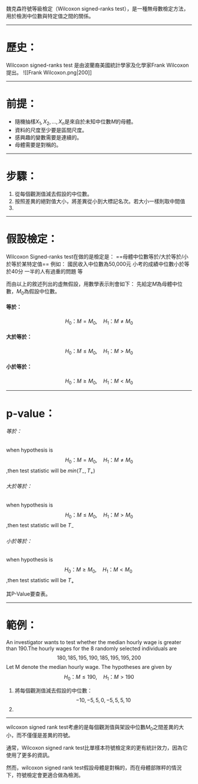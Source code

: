 魏克森符號等級檢定（Wilcoxon signed-ranks test），是一種無母數檢定方法，用於檢測中位數與特定值之間的關係。
- - -
# 歷史：
Wilcoxon signed-ranks test 是由波蘭裔美國統計學家及化學家Frank Wilcoxon提出。
![[Frank Wilcoxon.png|200]]
- - -
# 前提：
- 隨機抽樣$X_1,X_2,\ldots,X_n$是來自於未知中位數$M$的母體。
- 資料的尺度至少要是區間尺度。
- 感興趣的變數需要是連續的。
- 母體需要是對稱的。
- - -
# 步驟：
1. 從每個觀測值減去假設的中位數。
2. 按照差異的絕對值大小，將差異從小到大標記名次。若大小一樣則取中間值
3. 
- - -
# 假設檢定：
Wilcoxon Signed-ranks test在做的是檢定是：
==母體中位數等於/大於等於/小於等於某特定值==
例如：
國民收入中位數為50,000元
小考的成績中位數小於等於40分
一半的人有過重的問題
等

而由以上的敘述列出的虛無假設，用數學表示則會如下：
先給定$M$為母體中位數，$M_0$為假設中位數。
#### 等於：
$$
H_0：M=M_0 ,\quad H_1：M\neq M_0
$$
#### 大於等於：
$$
H_0：M\leq M_0 ,\quad H_1：M> M_0
$$
#### 小於等於：
$$
H_0：M\geq M_0 ,\quad H_1：M< M_0
$$
- - -
# p-value：
###### 等於：
when hypothesis is
$$
H_0：M=M_0 ,\quad H_1：M\neq M_0
$$
,then test statistic will be
$min(T_-,T_+)$
###### 大於等於：
when hypothesis is
$$
H_0：M\leq M_0 ,\quad H_1：M> M_0
$$
,then test statistic will be
$T_-$
###### 小於等於：
when hypothesis is
$$
H_0：M\geq M_0 ,\quad H_1：M< M_0\; 
$$
,then test statistic will be
$T_+$

其P-Value要查表。
- - -
# 範例：
An investigator wants to test whether the median hourly wage is greater than 190.The hourly wages for the 8 randomly selected individuals are
$$
180,185,195,190,185,195,195,200
$$
Let M denote the median hourly wage. The hypotheses are given by
$$
H_0：M\leq 190,\quad H_1：M>190
$$

1. 將每個觀測值減去假設的中位數：
$$
-10,-5,5,0,-5,5,5,10
$$
2. 
- - -
wilcoxon signed rank test考慮的是每個觀測值與架設中位數$M_0$之間差異的大小，而不僅僅是差異的符號。

通常，Wilcoxon signed rank test比單樣本符號檢定來的更有統計效力，因為它使用了更多的資訊。

然而，wilcoxon signed rank test假設母體是對稱的，而在母體部隊秤的情況下，符號檢定會更適合做為檢測。